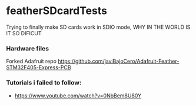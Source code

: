 # featherSDcardTests
Trying to finally make SD cards work in SDIO mode, WHY IN THE WORLD IS IT SO DIFICUT

### Hardware files 
Forked Adafruit repo https://github.com/javiBajoCero/Adafruit-Feather-STM32F405-Express-PCB    

### Tutorials i failed to follow:
* https://www.youtube.com/watch?v=0NbBem8U80Y
